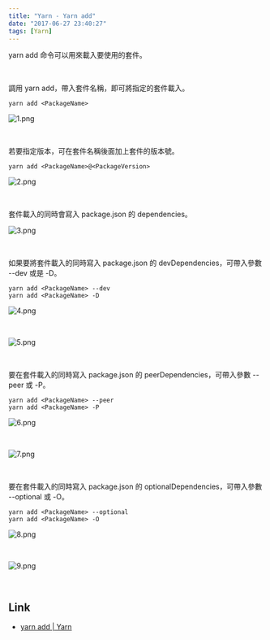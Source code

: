 ```yaml
---
title: "Yarn - Yarn add"
date: "2017-06-27 23:40:27"
tags: [Yarn]
---
```



yarn add 命令可以用來載入要使用的套件。  

<!-- More -->

<br/>


調用 yarn add，帶入套件名稱，即可將指定的套件載入。  

    yarn add <PackageName>

![1.png](1.png)

<br/>


若要指定版本，可在套件名稱後面加上套件的版本號。  

    yarn add <PackageName>@<PackageVersion>

![2.png](2.png)

<br/>


套件載入的同時會寫入 package.json 的 dependencies。  

![3.png](3.png)

<br/>


如果要將套件載入的同時寫入 package.json 的 devDependencies，可帶入參數 --dev 或是 -D。  

    yarn add <PackageName> --dev
    yarn add <PackageName> -D

![4.png](4.png)

<br/>


![5.png](5.png)

<br/>


要在套件載入的同時寫入 package.json 的 peerDependencies，可帶入參數 --peer 或 -P。

    yarn add <PackageName> --peer
    yarn add <PackageName> -P

![6.png](6.png)

<br/>


![7.png](7.png)

<br/>


要在套件載入的同時寫入 package.json 的 optionalDependencies，可帶入參數 --optional 或 -O。

    yarn add <PackageName> --optional
    yarn add <PackageName> -O

![8.png](8.png)

<br/>


![9.png](9.png)

<br/>


Link
----
* [yarn add | Yarn](https://yarnpkg.com/en/docs/cli/add)
